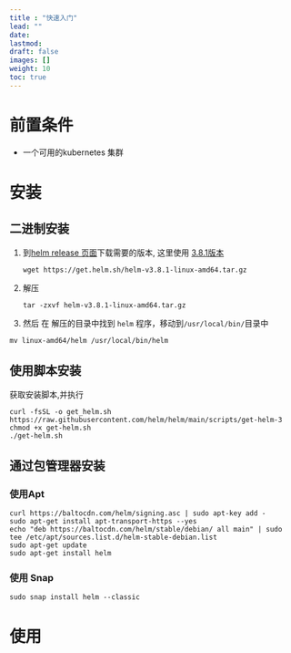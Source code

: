 ```yaml
---
title : "快速入门"
lead: ""
date: 
lastmod: 
draft: false
images: []
weight: 10
toc: true
---
```




# 前置条件

- 一个可用的kubernetes 集群



# 安装

## 二进制安装



1. 到[helm release 页面](https://github.com/helm/helm/releases)下载需要的版本, 这里使用 [3.8.1版本](https://get.helm.sh/helm-v3.8.1-linux-amd64.tar.gz)

   ```shell
   wget https://get.helm.sh/helm-v3.8.1-linux-amd64.tar.gz
   ```

   

2. 解压

   ```shell
   tar -zxvf helm-v3.8.1-linux-amd64.tar.gz
   ```

   

3.  然后 在 解压的目录中找到 `helm` 程序，移动到`/usr/local/bin/`目录中

   ```shell
   mv linux-amd64/helm /usr/local/bin/helm
   ```

   

## 使用脚本安装

获取安装脚本,并执行

```shell
curl -fsSL -o get_helm.sh https://raw.githubusercontent.com/helm/helm/main/scripts/get-helm-3
chmod +x get-helm.sh
./get-helm.sh
```

## 通过包管理器安装

### 使用Apt

```shell
curl https://baltocdn.com/helm/signing.asc | sudo apt-key add -
sudo apt-get install apt-transport-https --yes
echo "deb https://baltocdn.com/helm/stable/debian/ all main" | sudo tee /etc/apt/sources.list.d/helm-stable-debian.list
sudo apt-get update
sudo apt-get install helm
```

### 使用 Snap

```shell
sudo snap install helm --classic
```

# 使用

